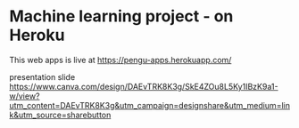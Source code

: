 # Machine learning project - on Heroku

This web apps is live at https://pengu-apps.herokuapp.com/

presentation slide
https://www.canva.com/design/DAEvTRK8K3g/SkE4ZOu8L5Ky1IBzK9a1-w/view?utm_content=DAEvTRK8K3g&utm_campaign=designshare&utm_medium=link&utm_source=sharebutton